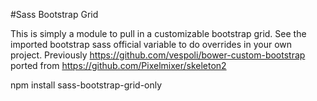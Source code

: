 #Sass Bootstrap Grid

This is simply a module to pull in a customizable bootstrap grid. See the imported bootstrap sass official variable to do overrides in your own project. Previously https://github.com/vespoli/bower-custom-bootstrap ported from https://github.com/Pixelmixer/skeleton2

npm install sass-bootstrap-grid-only